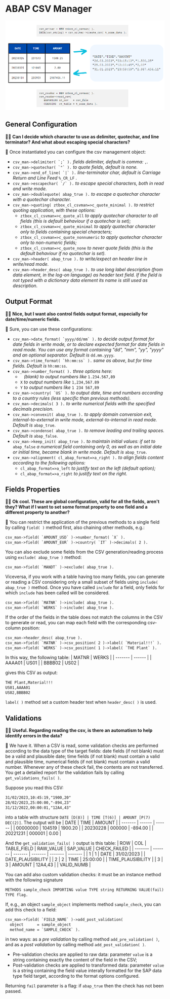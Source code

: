 # ABAP CSV Manager

![Example](CSV_Example.png)

## General Configuration
:office_worker: **Can I decide which character to use as delimiter, quotechar, and line terminator? And what about escaping special characters?**

:mage: Once instantiated you can configure the csv management object:
- ``csv_man->delimiter( `;` ).``  *fields delimiter, default is comma:* `,`*.*
- ``csv_man->quotechar( `"` ).``  *to quote fields, default is none.*
- ``csv_man->end_of_line( `|` ).`` *line-terminator char, default is Carriage Return and Line Feed* `%_CR_LF` *.*
- ``csv_man->escapechar( `/` ).`` *to escape special characters, both in read and write mode.*
- ``csv_man->doublequote( abap_true ).`` *to escape a quotechar character with a quotechar character.*
- `csv_man->quoting( ztbox_cl_csvman=>c_quote_minimal ).` *to restrict quoting application, with these options:*
  - `ztbox_cl_csvman=>c_quote_all` *to apply quotechar character to all fields (this is default behaviour if a quotechar is set);*
  - `ztbox_cl_csvman=>c_quote_minimal` *to apply quotechar character only to fields containing special characters;*
  - `ztbox_cl_csvman=>c_quote_nonnumeric` *to apply quotechar character only to non-numeric fields;*
  - `ztbox_cl_csvman=>c_quote_none` *to never quote fields (this is the default behaviour if no quotechar is set).*
- `csv_man->header( abap_true ).` *to write/expect an header line in write/read mode.*
- `csv_man->header_desc( abap_true ).` *to use long label description (from data element, in the log-on language) as header text field. If the field is not typed with a dictionary data element its name is still used as description.*

## Output Format
:office_worker: **Nice, but I want also control fields output format, especially for date/time/numeric fields.**

:mage: Sure, you can use these configurations:
- ``csv_man->date_format( `yyyy/dd/mm` ).`` *to decide output format for date fields in write mode, or to declare expected format for date fields in read mode. You can use any format containing "dd", "mm", "yy", "yyyy" and an optional separator. Default is* `dd.mm.yyyy`.
- ``csv_man->time_format( `hh:mm:ss` ).`` *same as above, but for time fields. Default is* `hh:mm:ss`.
- `csv_man->number_format( ).` *three options here:*
  - ` ` *(blank) to output numbers like* `1.234.567,89`
  - `X` *to output numbers like* `1,234,567.89`
  - `Y` *to output numbers like* `1 234 567,89`
- ``csv_man->country( `US` ).`` *to output date, time and numbers according to a country rules (less specific than previous methods).*
- `csv_man->decimals( 3 ).` *to write numerical fields with the specified decimals precision.*
- `csv_man->convexit( abap_true ).` *to apply domain conversion exit, internal-to-external in write mode, external-to-internal in read mode. Default is* `abap_true`.
- `csv_man->condense( abap_true ).` *to remove leading and trailing spaces. Default is* `abap_false`.
- `csv_man->keep_init( abap_true ).` *to maintain initial values: if set to* `abap_false` *a numerical field containing only 0, as well as an initial date or initial time, became blank in write mode. Default is* `abap_true`.
- `csv_man->alignment( cl_abap_format=>a_right ).` *to align fields content according to the following options:*
  - `cl_abap_format=>a_left` *to justify text on the left (default option);*
  - `cl_abap_format=>a_right` *to justify text on the right.*

## Fields Properties
:office_worker: **Ok cool. These are global configuration, valid for all the fields, aren't they? What if I want to set some format property to one field and a different property to another?**

:mage: You can restrict the application of the previous methods to a single field by calling `field( )` method first, also chaining other methods, e.g.:

```abap
csv_man->field( `AMOUNT_USD` )->number_format( `X` ).
csv_man->field( `AMOUNT_EUR` )->country( `IT` )->decimals( 2 ).
```
You can also exclude some fields from the CSV generation/reading process using `exclude( abap_true )` method:

```abap
csv_man->field( `MANDT` )->exclude( abap_true ).
```

Viceversa, if you work with a table having too many fields, you can generate or reading a CSV considering only a small subset of fields using `include( abap_true )` method. Once you have called `include` for a field, only fields for which `include` has been called will be considered.

```abap
csv_man->field( `MATNR` )->include( abap_true ).
csv_man->field( `WERKS` )->include( abap_true ).
```

If the order of the fields in the table does not match the columns in the CSV to generate or read, you can map each field with the corresponding csv-column position:

```abap
csv_man->header_desc( abap_true ).
csv_man->field( `MATNR` )->csv_position( 2 )->label( `Material!!!` ).
csv_man->field( `WERKS` )->csv_position( 1 )->label( `THE Plant` ).
```
In this way, the following table:
| MATNR  | WERKS |
| ------- | ------ |
| AAAA01  | US01  |
| BBBB02  | US02  |

gives this CSV as output:
```csv
THE Plant,Material!!!
US01,AAAA01
US02,BBBB02
```

`label( )` method set a custom header text when `header_desc( )` is used.

## Validations
:office_worker: **Useful. Regarding reading the csv, is there an automatism to help identify errors in the data?**

:mage: We have it. When a CSV is read, some validation checks are performed according to the data type of the target fields: date fields (if not blank) must be a valid and plausible date; time fields (if not blank) must contain a valid and plausible time, numerical fields (if not blank) must contain a valid number. Whenever any of these check fail, the contents are not transferred. You get a detailed report for the validation fails by calling `get_validations_fails( )`.

Suppose you read this CSV:

```csv
31/02/2023,10:45:19,"1900,20"
28/02/2023,25:00:00,"-894,23"
31/12/2022,00:00:01,"12A4,43"
```

into a table with structure `DATE [D(8)] | TIME [T(6)] | AMOUNT [P(7) DEC(2)]`. The output will be
| DATE  | TIME | AMOUNT |
| ------- | ------ | ------ |
| 00000000 | 104519 | 1900.20 |
| 20230228 | 000000 | -894.00 |
| 20221231 | 000001 | 0.00 |

And the `get_validation_fails( )` output is this table:
| ROW  | COL | TABLE_FIELD | RAW_VALUE | SAP_VALUE | CHECK_FAILED |
| ------- | ------- | ------- | ------- | ------- | ------- |
| 1 | 1 | DATE | 31/02/2023 | | DATE_PLAUSIBILITY |
| 2 | 2 | TIME | 25:00:00 | | TIME_PLAUSIBILITY |
| 3 | 3 | AMOUNT | 12A4,43 | | VALID_NUMB |

You can add also custom validation checks: it must be an instance method with the following signature

```abap
METHODS sample_check IMPORTING value TYPE string RETURNING VALUE(fail) TYPE flag.
```
If, e.g., an object `sample_object` implements method `sample_check`, you can add this check to a field:

```abap
csv_man->field( `FIELD_NAME` )->add_post_validation(
  object      = sample_object
  method_name = `SAMPLE_CHECK` ).
```

in two ways: as a *pre validation* by calling method `add_pre_validation( )`, and as a *post validation* by calling method `add_post_validation( )`.
- Pre-validation checks are applied to raw data: parameter `value` is a string containing exactly the content of the field in the CSV;
- Post-validation checks are applied to transformed data: parameter `value` is a string containing the field value interally formatted for the SAP data type field target, according to the format options configured.

Returning `fail` parameter is a flag: if `abap_true` then the check has not been passed.
